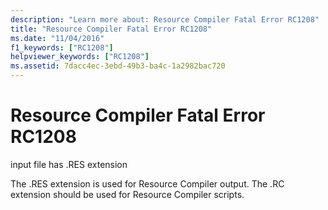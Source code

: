 ```yaml
---
description: "Learn more about: Resource Compiler Fatal Error RC1208"
title: "Resource Compiler Fatal Error RC1208"
ms.date: "11/04/2016"
f1_keywords: ["RC1208"]
helpviewer_keywords: ["RC1208"]
ms.assetid: 7dacc4ec-3ebd-49b3-ba4c-1a2982bac720
---
```

# Resource Compiler Fatal Error RC1208

input file has .RES extension

The .RES extension is used for Resource Compiler output. The .RC extension should be used for Resource Compiler scripts.
